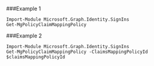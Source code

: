 ###Example 1
```
Import-Module Microsoft.Graph.Identity.SignIns
Get-MgPolicyClaimMappingPolicy
```
###Example 2
```
Import-Module Microsoft.Graph.Identity.SignIns
Get-MgPolicyClaimMappingPolicy -ClaimsMappingPolicyId $claimsMappingPolicyId
```
